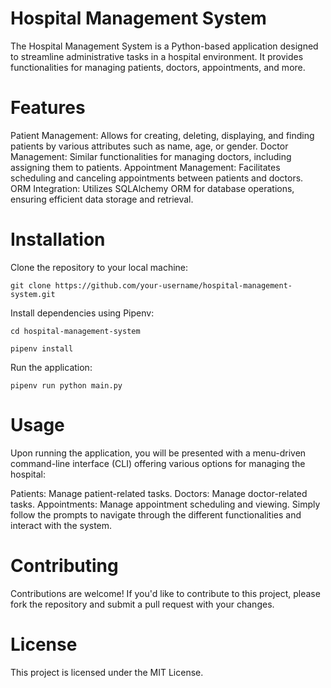 # Hospital Management System

The Hospital Management System is a Python-based application designed to streamline administrative tasks in a hospital environment. It provides functionalities for managing patients, doctors, appointments, and more.

# Features

Patient Management: Allows for creating, deleting, displaying, and finding patients by various attributes such as name, age, or gender.
Doctor Management: Similar functionalities for managing doctors, including assigning them to patients.
Appointment Management: Facilitates scheduling and canceling appointments between patients and doctors.
ORM Integration: Utilizes SQLAlchemy ORM for database operations, ensuring efficient data storage and retrieval.

# Installation

Clone the repository to your local machine:

```git clone https://github.com/your-username/hospital-management-system.git```

Install dependencies using Pipenv:

```cd hospital-management-system```

```pipenv install```

Run the application:

```pipenv run python main.py```

# Usage

Upon running the application, you will be presented with a menu-driven command-line interface (CLI) offering various options for managing the hospital:

Patients: Manage patient-related tasks.
Doctors: Manage doctor-related tasks.
Appointments: Manage appointment scheduling and viewing.
Simply follow the prompts to navigate through the different functionalities and interact with the system.

# Contributing

Contributions are welcome! If you'd like to contribute to this project, please fork the repository and submit a pull request with your changes.

# License

This project is licensed under the MIT License.
